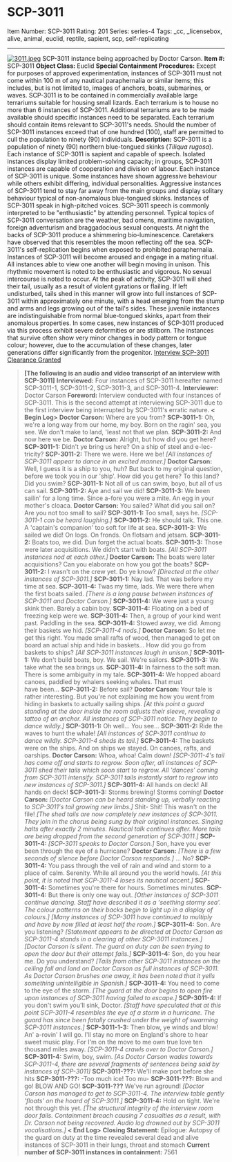 # SCP-3011
Item Number: SCP-3011
Rating: 201
Series: series-4
Tags: _cc, _licensebox, alive, animal, euclid, reptile, sapient, scp, self-replicating

---

[![3011.jpeg](https://scp-wiki.wdfiles.com/local--resized-images/scp-3011/3011.jpeg/medium.jpg)](https://scp-wiki.wdfiles.com/local--files/scp-3011/3011.jpeg)
SCP-3011 instance being approached by Doctor Carson.
**Item #:** SCP-3011
**Object Class:** Euclid
**Special Containment Procedures:** Except for purposes of approved experimentation, instances of SCP-3011 must not come within 100 m of any nautical paraphernalia or similar items; this includes, but is not limited to, images of anchors, boats, submarines, or waves.
SCP-3011 is to be contained in commercially available large terrariums suitable for housing small lizards. Each terrarium is to house no more than 6 instances of SCP-3011. Additional terrariums are to be made available should specific instances need to be separated. Each terrarium should contain items relevant to SCP-3011's needs.
Should the number of SCP-3011 instances exceed that of one hundred (100), staff are permitted to cull the population to ninety (90) individuals.
**Description:** SCP-3011 is a population of ninety (90) northern blue-tongued skinks (_Tiliqua rugosa_).
Each instance of SCP-3011 is sapient and capable of speech. Isolated instances display limited problem-solving capacity; in groups, SCP-3011 instances are capable of cooperation and division of labour. Each instance of SCP-3011 is unique. Some instances have shown aggressive behaviour while others exhibit differing, individual personalities. Aggressive instances of SCP-3011 tend to stay far away from the main groups and display solitary behaviour typical of non-anomalous blue-tongued skinks.
Instances of SCP-3011 speak in high-pitched voices. SCP-3011 speech is commonly interpreted to be "enthusiastic" by attending personnel. Typical topics of SCP-3011 conversation are the weather, bad omens, maritime navigation, foreign adventurism and braggadocious sexual conquests. At night the backs of SCP-3011 produce a shimmering bio-luminescence. Caretakers have observed that this resembles the moon reflecting off the sea.
SCP-3011's self-replication begins when exposed to prohibited paraphernalia. Instances of SCP-3011 will become aroused and engage in a mating ritual. All instances able to view one another will begin moving in unison. This rhythmic movement is noted to be enthusiastic and vigorous. No sexual intercourse is noted to occur. At the peak of activity, SCP-3011 will shed their tail, usually as a result of violent gyrations or flailing. If left undisturbed, tails shed in this manner will grow into full instances of SCP-3011 within approximately one minute, with a head emerging from the stump and arms and legs growing out of the tail's sides. These juvenile instances are indistinguishable from normal blue-tongued skinks, apart from their anomalous properties.
In some cases, new instances of SCP-3011 produced via this process exhibit severe deformities or are stillborn. The instances that survive often show very minor changes in body pattern or tongue colour; however, due to the accumulation of these changes, later generations differ significantly from the progenitor.
[Interview SCP-3011](javascript:;)
[Clearance Granted](javascript:;)
> **[The following is an audio and video transcript of an interview with SCP-3011]**
> **Interviewed:** Four instances of SCP-3011 hereafter named SCP-3011-1, SCP-3011-2, SCP-3011-3, and SCP-3011-4.
> **Interviewer:** Doctor Carson
> **Foreword:** Interview conducted with four instances of SCP-3011. This is the second attempt at interviewing SCP-3011 due to the first interview being interrupted by SCP-3011's erratic nature.
> **< Begin Log>**
> **Doctor Carson:** Where are you from?
> **SCP-3011-1:** Oh, we're a long way from our home, my boy. Born on the ragin' sea, you see. We don't make to land, 'least not that we plan.
> **SCP-3011-2:** And now here we be.
> **Doctor Carson:** Alright, but how did you get here?
> **SCP-3011-1:** Didn't ye bring us here? On a ship of steel and e-lec-tricity?
> **SCP-3011-2:** There we were. Here we be!
> _[All instances of SCP-3011 appear to dance in an excited manner.]_
> **Doctor Carson:** Well, I guess it is a ship to you, huh? But back to my original question, before we took you in our 'ship'. How did you get here? To this land? Did you swim?
> **SCP-3011-1:** Not all of us can swim, boyo, but all of us can sail.
> **SCP-3011-2:** Aye and sail we did!
> **SCP-3011-3:** We been sailin' for a long time. Since a-fore you were a mite. An egg in your mother's cloaca.
> **Doctor Carson:** You sailed? What did you sail on? Are you not too small to sail?
> **SCP-3011-1:** Too small, says he. _[SCP-3011-1 can be heard laughing.]_
> **SCP-3011-2:** He should talk. This one. A 'captain's companion' too soft for life at sea.
> **SCP-3011-3:** We sailed we did! On logs. On fronds. On flotsam and jetsam.
> **SCP-3011-2:** Boats too, we did. Dun forget the actual boats.
> **SCP-3011-3:** Those were later acquisitions. We didn't start with boats.
> _[All SCP-3011 instances nod at each other.]_
> **Doctor Carson:** The boats were later acquisitions? Can you elaborate on how you got the boats?
> **SCP-3011-2:** I wasn't on the crew yet. Do ye know? _[Directed at the other instances of SCP-3011.]_
> **SCP-3011-1:** Nay lad. That was before my time at sea.
> **SCP-3011-4:** Twas my time, lads. We were there when the first boats sailed.
> _[There is a long pause between instances of SCP-3011 and Doctor Carson.]_
> **SCP-3011-4:** We were just a young skink then. Barely a cabin boy.
> **SCP-3011-4:** Floating on a bed of freezing kelp were we.
> **SCP-3011-4:** Then, a group of your kind went past. Paddling in the sea.
> **SCP-3011-4:** Stowed away, we did. Among their baskets we hid.
> _[SCP-3011-4 nods.]_
> **Doctor Carson:** So let me get this right. You made small rafts of wood, then managed to get on board an actual ship and hide in baskets… How did you go from baskets to ships?
> _[All SCP-3011 instances laugh in unison.]_
> **SCP-3011-1:** We don't build boats, boy. We sail. We're sailors.
> **SCP-3011-3:** We take what the sea brings us.
> **SCP-3011-4:** In fairness to the soft man. There is some ambiguity in my tale.
> **SCP-3011-4:** We hopped aboard canoes, paddled by whalers seeking whales. That must  
>  have been…
> **SCP-3011-2:** Before sail?
> **Doctor Carson:** Your tale is rather interesting. But you're not explaining me how you went from hiding in baskets to actually sailing ships.
> _[At this point a guard standing at the door inside the room adjusts their sleeve, revealing a tattoo of an anchor. All instances of SCP-3011 notice. They begin to dance wildly.]_
> **SCP-3011-1:** Oh well… You see…
> **SCP-3011-2:** Ride the waves to hunt the whale!
> _[All instances of SCP-3011 continue to dance wildly. SCP-3011-4 sheds its tail.]_
> **SCP-3011-4:** The baskets were on the ships. And on ships we stayed. On canoes, rafts, and oarships.
> **Doctor Carson:** Whoa, whoa! Calm down!
> _[SCP-3011-4's tail has come off and starts to regrow. Soon after, all instances of SCP-3011 shed their tails which soon start to regrow. All 'dances' coming from SCP-3011 intensify. SCP-3011 tails instantly start to regrow into new instances of SCP-3011.]_
> **SCP-3011-4:** All hands on deck! All hands on deck!
> **SCP-3011-3:** Storms brewing! Storms coming!
> **Doctor Carson:** _[Doctor Carson can be heard standing up, verbally reacting to SCP-3011's tail growing new limbs.]_ Shit- Shit! This wasn't on the file!
> _[The shed tails are now completely new instances of SCP-3011. They join in the chorus being sung by their original instances. Singing halts after exactly 2 minutes. Nautical talk continues after. More tails are being dropped from the second generation of SCP-3011.]_
> **SCP-3011-4:** _[SCP-3011 speaks to Doctor Carson.]_ Son, have you ever been through the eye of a hurricane?
> **Doctor Carson:** _[There is a few seconds of silence before Doctor Carson responds.]_ … No?
> **SCP-3011-4:** You pass through the veil of rain and wind and storm to a place of calm. Serenity. While all around you the world howls.
> _[At this point, it is noted that SCP-3011-4 loses its nautical accent.]_
> **SCP-3011-4:** Sometimes you're there for hours. Sometimes minutes.
> **SCP-3011-4:** But there is only one way out.
> _[Other instances of SCP-3011 continue dancing. Staff have described it as a 'seething stormy sea'. The colour patterns on their backs begin to light up in a display of colours.]_
> _[Many instances of SCP-3011 have continued to multiply and have by now filled at least half the room.]_
> **SCP-3011-4:** Son. Are you listening? _[Statement appears to be directed at Doctor Carson as SCP-3011-4 stands in a clearing of other SCP-3011 instances.]_
> _[Doctor Carson is silent. The guard on duty can be seen trying to open the door but their attempt fails.]_
> **SCP-3011-4:** Son, do you hear me. Do you understand?
> _[Tails from other SCP-3011 instances on the ceiling fall and land on Doctor Carson as full instances of SCP-3011. As Doctor Carson brushes one away, it has been noted that it yells something unintelligible in Spanish.]_
> **SCP-3011-4:** You need to come to the eye of the storm.
> _[The guard at the door begins to open fire upon instances of SCP-3011 having failed to escape.]_
> **SCP-3011-4:** If you don't swim you'll sink, Doctor.
> _[Staff have speculated that at this point SCP-3011-4 resembles the eye of a storm in a hurricane. The guard has since been fatally crushed under the weight of swarming SCP-3011 instances.]_
> **SCP-3011-1-3:** Then blow, ye winds and blow! An' a-rovin' I will go. I'll stay no more on England's shore to hear sweet music play. For I'm on the move to me own true love ten thousand miles away.
> _[SCP-3011-4 crawls over to Doctor Carson.]_
> **SCP-3011-4:** Swim, boy, swim.
> _[As Doctor Carson wades towards SCP-3011-4, there are several fragments of sentences being said by instances of SCP-3011]_
> **SCP-3011-???:** We'll make port before she hits
> **SCP-3011-???:** -Too much ice! Too mu-
> **SCP-3011-???:** Blow and go! BLOW AND GO!
> **SCP-3011-???** We've run aground!
> _[Doctor Carson has managed to get to SCP-3011-4. The interview table gently 'floats' on the hoard of SCP-3011.]_
> **SCP-3011-4:** Hold on tight. We're not through this yet.
> _[The structural integrity of the interview room door fails. Containment breach causing 7 casualties as a result, with Dr. Carson not being recovered. Audio log drowned out by SCP-3011 vocalisations.]_
> **< End Log>**
> **Closing Statement:** Epilogue: Autopsy of the guard on duty at the time revealed several dead and alive instances of SCP-3011 in their lungs, throat and stomach
**Current number of SCP-3011 instances in containment:** 7561